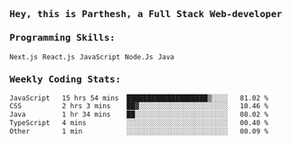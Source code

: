 <samp>
    <h3>Hey, this is Parthesh, a Full Stack Web-developer</h3>
    <h3>Programming Skills: </h3>
    <code>Next.js</code> <code>React.js</code> <code>JavaScript</code> <code>Node.Js</code> <code>Java</code>
    <h3>Weekly Coding Stats:</h3>
<!--START_SECTION:waka-->

```txt
JavaScript   15 hrs 54 mins  ████████████████████▒░░░░   81.02 %
CSS          2 hrs 3 mins    ██▓░░░░░░░░░░░░░░░░░░░░░░   10.46 %
Java         1 hr 34 mins    ██░░░░░░░░░░░░░░░░░░░░░░░   08.02 %
TypeScript   4 mins          ░░░░░░░░░░░░░░░░░░░░░░░░░   00.40 %
Other        1 min           ░░░░░░░░░░░░░░░░░░░░░░░░░   00.09 %
```

<!--END_SECTION:waka-->
</samp>
